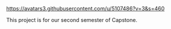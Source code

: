 https://avatars3.githubusercontent.com/u/5107486?v=3&s=460

This project is for our second semester of Capstone.
